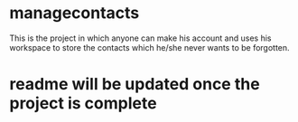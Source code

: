 # managecontacts
This is the project in which anyone can make his account and uses his workspace to store the contacts which he/she never wants to be forgotten.

<h1>readme will be updated once the project is complete</h1>
